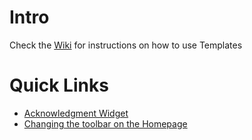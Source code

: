 # Intro

Check the [Wiki](https://github.com/Civitium/CrowdFiber_ui/wiki) for instructions on how to use Templates

# Quick Links
* [Acknowledgment Widget](https://github.com/Civitium/CrowdFiber_ui/wiki/Acknowledgment-Widget)
* [Changing the toolbar on the Homepage](https://github.com/Civitium/CrowdFiber_ui/wiki/Changing-the-Toolbar-on-the-Homepage)